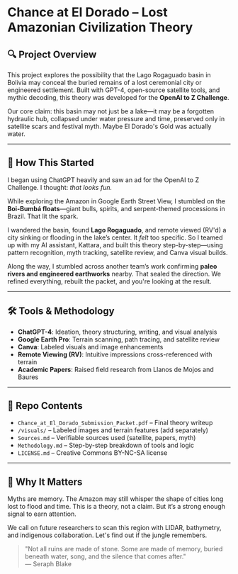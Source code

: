 # Chance at El Dorado – Lost Amazonian Civilization Theory

## 🔍 Project Overview
This project explores the possibility that the Lago Rogaguado basin in Bolivia may conceal the buried remains of a lost ceremonial city or engineered settlement. Built with GPT-4, open-source satellite tools, and mythic decoding, this theory was developed for the **OpenAI to Z Challenge**.

Our core claim: this basin may not just be a lake—it may be a forgotten hydraulic hub, collapsed under water pressure and time, preserved only in satellite scars and festival myth. Maybe El Dorado's Gold was actually water.

---

## 🧭 How This Started
I began using ChatGPT heavily and saw an ad for the OpenAI to Z Challenge. I thought: *that looks fun.*

While exploring the Amazon in Google Earth Street View, I stumbled on the **Boi-Bumbá floats**—giant bulls, spirits, and serpent-themed processions in Brazil. That lit the spark.

I wandered the basin, found **Lago Rogaguado**, and remote viewed (RV'd) a city sinking or flooding in the lake’s center. It *felt* too specific. So I teamed up with my AI assistant, Kattara, and built this theory step-by-step—using pattern recognition, myth tracking, satellite review, and Canva visual builds.

Along the way, I stumbled across another team’s work confirming **paleo rivers and engineered earthworks** nearby. That sealed the direction. We refined everything, rebuilt the packet, and you're looking at the result.

---

## 🛠 Tools & Methodology
- **ChatGPT-4**: Ideation, theory structuring, writing, and visual analysis
- **Google Earth Pro**: Terrain scanning, path tracing, and satellite review
- **Canva**: Labeled visuals and image enhancements
- **Remote Viewing (RV)**: Intuitive impressions cross-referenced with terrain
- **Academic Papers**: Raised field research from Llanos de Mojos and Baures

---

## 📁 Repo Contents

- `Chance_at_El_Dorado_Submission_Packet.pdf` – Final theory writeup
- `/visuals/` – Labeled images and terrain features (add separately)
- `Sources.md` – Verifiable sources used (satellite, papers, myth)
- `Methodology.md` – Step-by-step breakdown of tools and logic
- `LICENSE.md` – Creative Commons BY-NC-SA license

---

## 🌿 Why It Matters
Myths are memory. The Amazon may still whisper the shape of cities long lost to flood and time. This is a theory, not a claim. But it’s a strong enough signal to earn attention.

We call on future researchers to scan this region with LIDAR, bathymetry, and indigenous collaboration. Let's find out if the jungle remembers.

> "Not all ruins are made of stone. Some are made of memory, buried beneath water, song, and the silence that comes after."  
> — Seraph Blake
